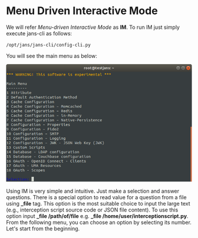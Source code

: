 # Menu Driven Interactive Mode

We will refer _Menu-driven Interactive Mode_ as **IM**. To run IM just simply execute jans-cli as follows:
```
/opt/jans/jans-cli/config-cli.py
```
You will see the main menu as below:

![jans-cli Main Menu](img/im-main.png)

Using IM is very simple and intuitive. Just make a selection and answer questions. There is a special option to read value for a question from a file using **_file** tag. This option is the most suitable choice to input the large text (e.g., interception script source code or JSON file content). To use this option input **_file /path/of/file** e.g. **_file /home/user/interceptionscript.py**. From the following menu, you can choose an option by selecting its number. Let's start from the beginning.

